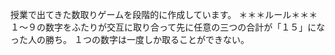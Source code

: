 授業で出てきた数取りゲームを段階的に作成しています。
＊＊＊ルール＊＊＊
１～９の数字をふたりが交互に取り合って先に任意の三つの合計が「１５」になった人の勝ち。
１つの数字は一度しか取ることができない。
